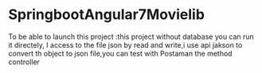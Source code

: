 # SpringbootAngular7Movielib
To be able to launch this project :this project without database  you can run it directely, I access to the file json by read and write,i use api jakson to convert th object to json file,you can test with Postaman the method controller
